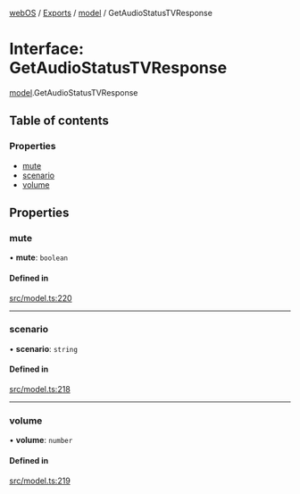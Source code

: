 [webOS](../README.md) / [Exports](../modules.md) / [model](../modules/model.md) / GetAudioStatusTVResponse

# Interface: GetAudioStatusTVResponse

[model](../modules/model.md).GetAudioStatusTVResponse

## Table of contents

### Properties

- [mute](model.GetAudioStatusTVResponse.md#mute)
- [scenario](model.GetAudioStatusTVResponse.md#scenario)
- [volume](model.GetAudioStatusTVResponse.md#volume)

## Properties

### mute

• **mute**: `boolean`

#### Defined in

[src/model.ts:220](https://github.com/Dabolus/webos-tv/blob/db77d18/src/model.ts#L220)

___

### scenario

• **scenario**: `string`

#### Defined in

[src/model.ts:218](https://github.com/Dabolus/webos-tv/blob/db77d18/src/model.ts#L218)

___

### volume

• **volume**: `number`

#### Defined in

[src/model.ts:219](https://github.com/Dabolus/webos-tv/blob/db77d18/src/model.ts#L219)
